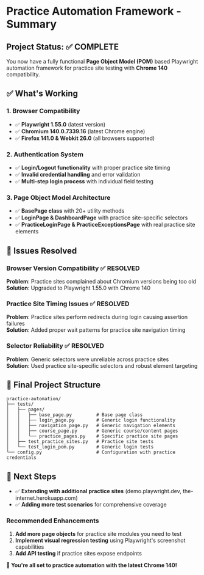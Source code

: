 # Practice Automation Framework - Summary

## Project Status: ✅ COMPLETE

You now have a fully functional **Page Object Model (POM)** based Playwright automation framework for practice site testing with **Chrome 140** compatibility.

## ✅ What's Working

### 1. Browser Compatibility
- ✅ **Playwright 1.55.0** (latest version)
- ✅ **Chromium 140.0.7339.16** (latest Chrome engine)
- ✅ **Firefox 141.0 & Webkit 26.0** (all browsers supported)

### 2. Authentication System
- ✅ **Login/Logout functionality** with proper practice site timing
- ✅ **Invalid credential handling** and error validation
- ✅ **Multi-step login process** with individual field testing

### 3. Page Object Model Architecture
- ✅ **BasePage class** with 20+ utility methods
- ✅ **LoginPage & DashboardPage** with practice site-specific selectors  
- ✅ **PracticeLoginPage & PracticeExceptionsPage** with real practice site elements

## 🔧 Issues Resolved

### Browser Version Compatibility ✅ RESOLVED  
**Problem**: Practice sites complained about Chromium versions being too old  
**Solution**: Upgraded to Playwright 1.55.0 with Chrome 140

### Practice Site Timing Issues ✅ RESOLVED  
**Problem**: Practice sites perform redirects during login causing assertion failures  
**Solution**: Added proper wait patterns for practice site navigation timing  

### Selector Reliability ✅ RESOLVED  
**Problem**: Generic selectors were unreliable across practice sites  
**Solution**: Used practice site-specific selectors and robust element targeting

## 📁 Final Project Structure

```
practice-automation/
├── tests/
│   ├── pages/
│   │   ├── base_page.py         # Base page class
│   │   ├── login_page.py        # Generic login functionality
│   │   ├── navigation_page.py   # Generic navigation elements
│   │   ├── course_page.py       # Generic course/content pages
│   │   └── practice_pages.py    # Specific practice site pages
│   ├── test_practice_sites.py   # Practice site tests
│   └── test_login_pom.py        # Generic login tests
└── config.py                    # Configuration with practice credentials
```

## 🚀 Next Steps

- ✅ **Extending with additional practice sites** (demo.playwright.dev, the-internet.herokuapp.com)
- ✅ **Adding more test scenarios** for comprehensive coverage

### Recommended Enhancements
1. **Add more page objects** for practice site modules you need to test
2. **Implement visual regression testing** using Playwright's screenshot capabilities
3. **Add API testing** if practice sites expose endpoints

**🎉 You're all set to practice automation with the latest Chrome 140!**
